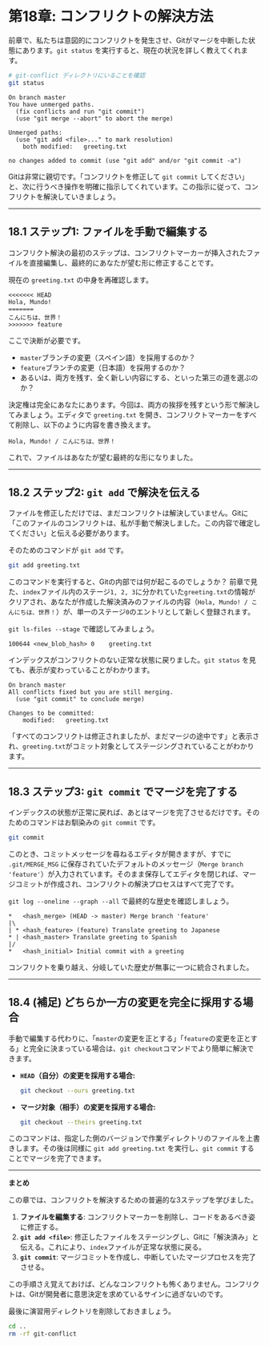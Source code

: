 # 第18章: コンフリクトの解決方法

前章で、私たちは意図的にコンフリクトを発生させ、Gitがマージを中断した状態にあります。`git status` を実行すると、現在の状況を詳しく教えてくれます。

```bash
# git-conflict ディレクトリにいることを確認
git status
```
```
On branch master
You have unmerged paths.
  (fix conflicts and run "git commit")
  (use "git merge --abort" to abort the merge)

Unmerged paths:
  (use "git add <file>..." to mark resolution)
	both modified:   greeting.txt

no changes added to commit (use "git add" and/or "git commit -a")
```
Gitは非常に親切です。「コンフリクトを修正して `git commit` してください」と、次に行うべき操作を明確に指示してくれています。この指示に従って、コンフリクトを解決していきましょう。

---
## 18.1 ステップ1: ファイルを手動で編集する

コンフリクト解決の最初のステップは、コンフリクトマーカーが挿入されたファイルを直接編集し、最終的にあなたが望む形に修正することです。

現在の `greeting.txt` の中身を再確認します。
```
<<<<<<< HEAD
Hola, Mundo!
=======
こんにちは、世界！
>>>>>>> feature
```
ここで決断が必要です。
-   `master`ブランチの変更（スペイン語）を採用するのか？
-   `feature`ブランチの変更（日本語）を採用するのか？
-   あるいは、両方を残す、全く新しい内容にする、といった第三の道を選ぶのか？

決定権は完全にあなたにあります。今回は、両方の挨拶を残すという形で解決してみましょう。エディタで `greeting.txt` を開き、コンフリクトマーカーをすべて削除し、以下のように内容を書き換えます。

```
Hola, Mundo! / こんにちは、世界！
```
これで、ファイルはあなたが望む最終的な形になりました。

---
## 18.2 ステップ2: `git add` で解決を伝える

ファイルを修正しただけでは、まだコンフリクトは解決していません。Gitに「このファイルのコンフリクトは、私が手動で解決しました。この内容で確定してください」と伝える必要があります。

そのためのコマンドが `git add` です。

```bash
git add greeting.txt
```
このコマンドを実行すると、Gitの内部では何が起こるのでしょうか？
前章で見た、`index`ファイル内のステージ`1, 2, 3`に分かれていた`greeting.txt`の情報がクリアされ、あなたが作成した解決済みのファイルの内容（`Hola, Mundo! / こんにちは、世界！`）が、単一のステージ`0`のエントリとして新しく登録されます。

`git ls-files --stage` で確認してみましょう。
```
100644 <new_blob_hash> 0	greeting.txt
```
インデックスがコンフリクトのない正常な状態に戻りました。`git status` を見ても、表示が変わっていることがわかります。
```
On branch master
All conflicts fixed but you are still merging.
  (use "git commit" to conclude merge)

Changes to be committed:
	modified:   greeting.txt
```
「すべてのコンフリクトは修正されましたが、まだマージの途中です」と表示され、`greeting.txt`がコミット対象としてステージングされていることがわかります。

---
## 18.3 ステップ3: `git commit` でマージを完了する

インデックスの状態が正常に戻れば、あとはマージを完了させるだけです。そのためのコマンドはお馴染みの `git commit` です。

```bash
git commit
```
このとき、コミットメッセージを尋ねるエディタが開きますが、すでに `.git/MERGE_MSG` に保存されていたデフォルトのメッセージ（`Merge branch 'feature'`）が入力されています。そのまま保存してエディタを閉じれば、マージコミットが作成され、コンフリクトの解決プロセスはすべて完了です。

`git log --oneline --graph --all` で最終的な歴史を確認しましょう。
```
*   <hash_merge> (HEAD -> master) Merge branch 'feature'
|\
| * <hash_feature> (feature) Translate greeting to Japanese
* | <hash_master> Translate greeting to Spanish
|/
*   <hash_initial> Initial commit with a greeting
```
コンフリクトを乗り越え、分岐していた歴史が無事に一つに統合されました。

---
## 18.4 (補足) どちらか一方の変更を完全に採用する場合

手動で編集する代わりに、「`master`の変更を正とする」「`feature`の変更を正とする」と完全に決まっている場合は、`git checkout`コマンドでより簡単に解決できます。

-   **`HEAD`（自分）の変更を採用する場合:**
    ```bash
    git checkout --ours greeting.txt
    ```
-   **マージ対象（相手）の変更を採用する場合:**
    ```bash
    git checkout --theirs greeting.txt
    ```
このコマンドは、指定した側のバージョンで作業ディレクトリのファイルを上書きします。その後は同様に `git add greeting.txt` を実行し、`git commit` することでマージを完了できます。

---
**まとめ**

この章では、コンフリクトを解決するための普遍的な3ステップを学びました。

1.  **ファイルを編集する**: コンフリクトマーカーを削除し、コードをあるべき姿に修正する。
2.  **`git add <file>`**: 修正したファイルをステージングし、Gitに「解決済み」と伝える。これにより、`index`ファイルが正常な状態に戻る。
3.  **`git commit`**: マージコミットを作成し、中断していたマージプロセスを完了させる。

この手順さえ覚えておけば、どんなコンフリクトも怖くありません。コンフリクトは、Gitが開発者に意思決定を求めているサインに過ぎないのです。

最後に演習用ディレクトリを削除しておきましょう。
```bash
cd ..
rm -rf git-conflict
```
